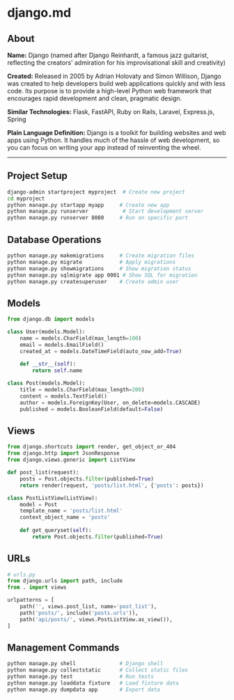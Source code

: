 # django.md

## About
**Name:** Django (named after Django Reinhardt, a famous jazz guitarist, reflecting the creators' admiration for his improvisational skill and creativity)

**Created:** Released in 2005 by Adrian Holovaty and Simon Willison, Django was created to help developers build web applications quickly and with less code. Its purpose is to provide a high-level Python web framework that encourages rapid development and clean, pragmatic design.

**Similar Technologies:** Flask, FastAPI, Ruby on Rails, Laravel, Express.js, Spring

**Plain Language Definition:**
Django is a toolkit for building websites and web apps using Python. It handles much of the hassle of web development, so you can focus on writing your app instead of reinventing the wheel.

---

## Project Setup

```bash
django-admin startproject myproject  # Create new project
cd myproject
python manage.py startapp myapp     # Create new app
python manage.py runserver           # Start development server
python manage.py runserver 8080     # Run on specific port
```

## Database Operations

```bash
python manage.py makemigrations     # Create migration files
python manage.py migrate            # Apply migrations
python manage.py showmigrations     # Show migration status
python manage.py sqlmigrate app 0001 # Show SQL for migration
python manage.py createsuperuser    # Create admin user
```

## Models

```python
from django.db import models

class User(models.Model):
    name = models.CharField(max_length=100)
    email = models.EmailField()
    created_at = models.DateTimeField(auto_now_add=True)
    
    def __str__(self):
        return self.name

class Post(models.Model):
    title = models.CharField(max_length=200)
    content = models.TextField()
    author = models.ForeignKey(User, on_delete=models.CASCADE)
    published = models.BooleanField(default=False)
```

## Views

```python
from django.shortcuts import render, get_object_or_404
from django.http import JsonResponse
from django.views.generic import ListView

def post_list(request):
    posts = Post.objects.filter(published=True)
    return render(request, 'posts/list.html', {'posts': posts})

class PostListView(ListView):
    model = Post
    template_name = 'posts/list.html'
    context_object_name = 'posts'
    
    def get_queryset(self):
        return Post.objects.filter(published=True)
```

## URLs

```python
# urls.py
from django.urls import path, include
from . import views

urlpatterns = [
    path('', views.post_list, name='post_list'),
    path('posts/', include('posts.urls')),
    path('api/posts/', views.PostListView.as_view()),
]
```

## Management Commands

```bash
python manage.py shell              # Django shell
python manage.py collectstatic      # Collect static files
python manage.py test               # Run tests
python manage.py loaddata fixture   # Load fixture data
python manage.py dumpdata app       # Export data
```
